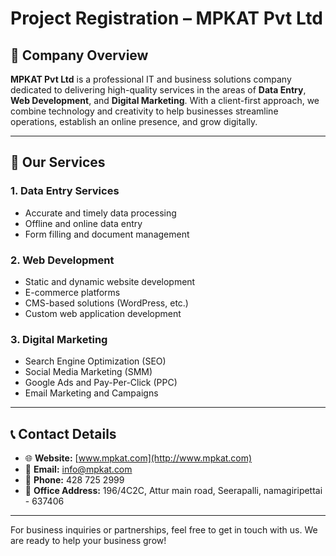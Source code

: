 # Project Registration – MPKAT Pvt Ltd

## 🏢 Company Overview

**MPKAT Pvt Ltd** is a professional IT and business solutions company dedicated to delivering high-quality services in the areas of **Data Entry**, **Web Development**, and **Digital Marketing**. With a client-first approach, we combine technology and creativity to help businesses streamline operations, establish an online presence, and grow digitally.

---

## 💼 Our Services

### 1. **Data Entry Services**
- Accurate and timely data processing
- Offline and online data entry
- Form filling and document management

### 2. **Web Development**
- Static and dynamic website development
- E-commerce platforms
- CMS-based solutions (WordPress, etc.)
- Custom web application development

### 3. **Digital Marketing**
- Search Engine Optimization (SEO)
- Social Media Marketing (SMM)
- Google Ads and Pay-Per-Click (PPC)
- Email Marketing and Campaigns

---

## 📞 Contact Details

- 🌐 **Website:** [www.mpkat.com](http://www.mpkat.com)
- 📧 **Email:**  info@mpkat.com
- 📱 **Phone:** 428 725 2999
- 🏢 **Office Address:** 196/4C2C, Attur main road, Seerapalli, namagiripettai - 637406

---

For business inquiries or partnerships, feel free to get in touch with us. We are ready to help your business grow!
